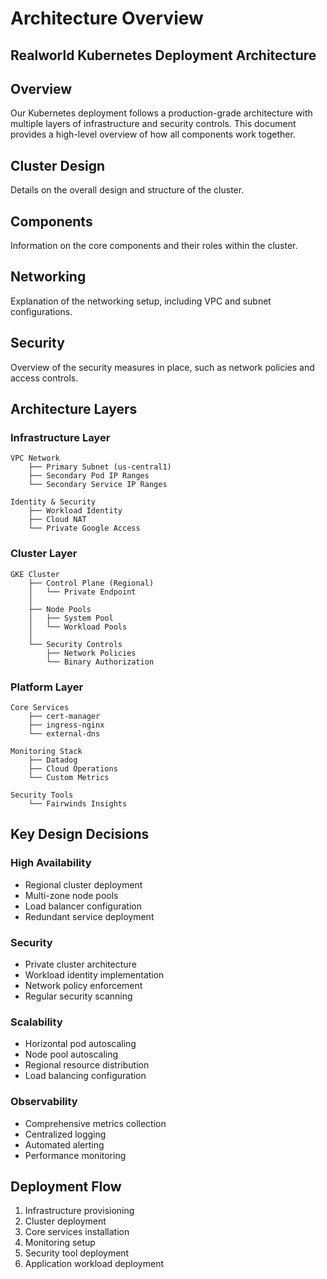 # Architecture Overview

## Realworld Kubernetes Deployment Architecture

## Overview

Our Kubernetes deployment follows a production-grade architecture with multiple layers of infrastructure and security controls. This document provides a high-level overview of how all components work together.

## Cluster Design
Details on the overall design and structure of the cluster.

## Components
Information on the core components and their roles within the cluster.

## Networking
Explanation of the networking setup, including VPC and subnet configurations.

## Security
Overview of the security measures in place, such as network policies and access controls.

## Architecture Layers

### Infrastructure Layer
```
VPC Network
    ├── Primary Subnet (us-central1)
    ├── Secondary Pod IP Ranges
    └── Secondary Service IP Ranges

Identity & Security
    ├── Workload Identity
    ├── Cloud NAT
    └── Private Google Access
```

### Cluster Layer
```
GKE Cluster
    ├── Control Plane (Regional)
    │   └── Private Endpoint
    │
    ├── Node Pools
    │   ├── System Pool
    │   └── Workload Pools
    │
    └── Security Controls
        ├── Network Policies
        └── Binary Authorization
```

### Platform Layer
```
Core Services
    ├── cert-manager
    ├── ingress-nginx
    └── external-dns

Monitoring Stack
    ├── Datadog
    ├── Cloud Operations
    └── Custom Metrics

Security Tools
    └── Fairwinds Insights
```

## Key Design Decisions

### High Availability
- Regional cluster deployment
- Multi-zone node pools
- Load balancer configuration
- Redundant service deployment

### Security
- Private cluster architecture
- Workload identity implementation
- Network policy enforcement 
- Regular security scanning

### Scalability
- Horizontal pod autoscaling
- Node pool autoscaling
- Regional resource distribution
- Load balancing configuration

### Observability
- Comprehensive metrics collection
- Centralized logging
- Automated alerting
- Performance monitoring

## Deployment Flow

1. Infrastructure provisioning
2. Cluster deployment
3. Core services installation
4. Monitoring setup
5. Security tool deployment
6. Application workload deployment